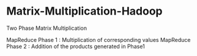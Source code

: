 # Matrix-Multiplication-Hadoop
Two Phase Matrix Multiplication

MapReduce Phase 1 : Multiplication of corresponding values
MapReduce Phase 2 : Addition of the products generated in Phase1
